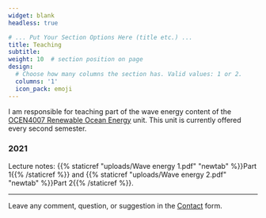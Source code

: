 ```yaml
---
widget: blank
headless: true

# ... Put Your Section Options Here (title etc.) ...
title: Teaching
subtitle:
weight: 10  # section position on page
design:
  # Choose how many columns the section has. Valid values: 1 or 2.
  columns: '1'
  icon_pack: emoji
---
```

I am responsible for teaching part of the wave energy content of the [OCEN4007 Renewable Ocean Energy](https://handbooks.uwa.edu.au/unitdetails?code=OCEN4007) unit.
This unit is currently offered every second semester. 

### 2021
Lecture notes: {{% staticref "uploads/Wave energy 1.pdf" "newtab" %}}Part 1{{% /staticref %}} and {{% staticref "uploads/Wave energy 2.pdf" "newtab" %}}Part 2{{% /staticref %}}.

---
Leave any comment, question, or suggestion in the [Contact](https://wavepowerlab.netlify.app/#contact) form. 
